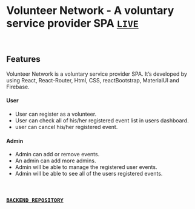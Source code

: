 ## 

# Volunteer Network - A voluntary service provider SPA [`LIVE`](https://volunteer-network-20.web.app/)


<br />

## Features
Volunteer Network is a voluntary service provider SPA. It’s developed by using React, React-Router, Html, CSS, reactBootstrap, MaterialUI and Firebase.


#### User 
- User can register as a volunteer.
- User can check all of his/her registered event list in users dashboard.
- user can cancel his/her registered event.


#### Admin
- Admin can add or remove events.
- An admin can add more admins.
- Admin will be able to manage the registered user events.
- Admin will be able to see all of the users registered events.

<br />

### [`BACKEND REPOSITORY`](https://github.com/readwanmd/volunteerNetwork-server)
